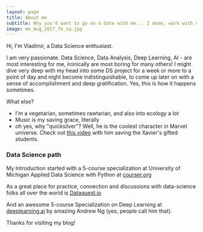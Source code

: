 ```yaml
---
layout: page
title: About me
subtitle: Why you'd want to go on a date with me... I mean, work with me
image: me_Aug_2017_fb_sq.jpg
---
```


Hi, I'm Vladimir, a Data Science enthusiast.

I am very passionate. Data Science, Data Analysis, Deep Learning, AI - are most interesting for me, ironically are most boring for many others! I might dive very deep with my head into some DS project for a week or more to a point of day and night become indistinguishable, to come up later on with a sense of accomplishment and deep gratification. Yes, this is how it happens sometimes.

What else?
- I'm a vegetarian, sometimes rawtarian, and also into ecology a lot
- Music is my saving grace, literally
- oh yes, why "quicksilver"? Well, he is the coolest character in Marvel universe. Check out [this video](https://youtu.be/oynFdbNJ03M) with him saving the Xavier's gifted students.

### Data Science path
My Introduction started with a 5-course specialization at University of Michigan Applied Data Science with Python at [courser.org](http://coursera.org)

As a great place for practice, connection and discussions with data-science folks all over the world is [Dataquest.io](https://www.dataquest.io)

And an awesome 5-course Specialization on Deep Learning at [deeplearning.ai](http://deeplearning.ai) by amazing Andrew Ng (yes, people call him that).

Thanks for visiting my blog!
